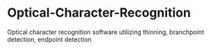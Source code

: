 # Optical-Character-Recognition
Optical character recognition software utilizing thinning, branchpoint detection, endpoint detection
